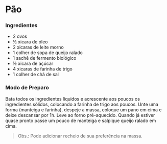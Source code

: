 # Pão 

### Ingredientes
 - 2 ovos
 - ½ xicara de óleo
 - 2 xicaras de leite morno
 - 1 colher de sopa de queijo ralado
 - 1 sachê de fermento biológico
 - ½ xicara de açúcar
 - 4 xicaras de farinha de trigo
 - 1 colher de chá de sal
 
### Modo de Preparo
Bata todos os ingredientes líquidos e acrescente aos poucos os ingredientes sólidos, colocando a farinha de trigo aos poucos. Unte uma forma (manteiga e farinha), despeje a massa, coloque um pano em cima e deixe descansar por 1h. Leve ao forno pré-aquecido. Quando já estiver quase pronto passe um pouco de manteiga e salpique queijo ralado em cima.

 > Obs.: Pode adicionar recheio de sua preferência na massa.
 
